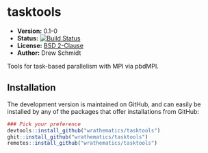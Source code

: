 # tasktools

* **Version:** 0.1-0
* **Status:** [![Build Status](https://travis-ci.org/wrathematics/tasktools.png)](https://travis-ci.org/wrathematics/tasktools)
* **License:** [BSD 2-Clause](http://opensource.org/licenses/BSD-2-Clause)
* **Author:** Drew Schmidt


Tools for task-based parallelism with MPI via pbdMPI.


## Installation

<!-- To install the R package, run:

```r
install.packages("tasktools")
``` -->

The development version is maintained on GitHub, and can easily be installed by any of the packages that offer installations from GitHub:

```r
### Pick your preference
devtools::install_github("wrathematics/tasktools")
ghit::install_github("wrathematics/tasktools")
remotes::install_github("wrathematics/tasktools")
```
